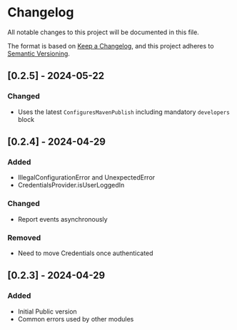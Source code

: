 # Changelog

All notable changes to this project will be documented in this file.

The format is based on [Keep a Changelog](https://keepachangelog.com/en/1.1.0/),
and this project adheres to [Semantic Versioning](https://semver.org/spec/v2.0.0.html).
## [0.2.5] - 2024-05-22
### Changed
- Uses the latest `ConfiguresMavenPublish` including mandatory `developers` block

## [0.2.4] - 2024-04-29
### Added
- IllegalConfigurationError and UnexpectedError
- CredentialsProvider.isUserLoggedIn
### Changed
- Report events asynchronously
### Removed
- Need to move Credentials once authenticated

## [0.2.3] - 2024-04-29
### Added
- Initial Public version
- Common errors used by other modules
